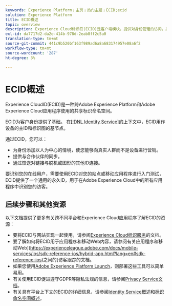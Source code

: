 ```yaml
---
keywords: Experience Platform；主页；热门主题；ECID;ecid
solution: Experience Platform
title: ECID概述
topic: overview
description: Experience Cloud标识符(ECID)是客户端模块，提供对身份管理的访问，提供三个主要功能。
exl-id: da7717d2-da2e-414b-978d-2eab8ff2c5a0
translation-type: tm+mt
source-git-commit: 441c9b520bf163f989ad6a8a683174957e08a6f2
workflow-type: tm+mt
source-wordcount: '287'
ht-degree: 3%

---
```


# ECID概述

Experience CloudID(ECID)是一种跨Adobe Experience Platform和Adobe Experience Cloud应用程序使用的共享标识命名空间。

ECID为客户身份提供了基础。 在[[!DNL Identity Service]](./home.md)的上下文中，ECID用作设备的主ID和标识图的基节点。

通过ECID，您可以：

* 为身份添加以人为中心的情境，使您能够向真实人群而不是设备进行营销。
* 提供与合作伙伴的同步。
* 通过馈送对链接与脱机或图形的其他ID连接。

要识别您的在线用户，需要使用ECID对您的站点或移动应用程序进行入门测试，ECID提供了一个通用的永久ID，用于在Adobe Experience Cloud中的所有应用程序中识别您的访客。

## 后续步骤和其他资源

以下文档提供了更多有关跨不同平台和Experience Cloud应用程序了解ECID的资源：

* 要将ECID与网站实现一起使用，请参阅[Experience Cloud标识服务](https://experienceleague.adobe.com/docs/id-service/using/home.html?lang=zh-cn)的文档。
* 要了解如何将ECID用于应用程序和移动Web内容，请参阅有关应用程序和移动Web](https://experienceleague.adobe.com/docs/mobile-services/ios/sdk-reference-ios/hybrid-app.html?lang=en#sdk-reference-ios)之间的[访客跟踪的文档。
* 如果您使用[Adobe Experience Platform Launch](https://experienceleague.adobe.com/docs/launch/using/home.html?lang=en)，则部署这些工具可以简单易用。
* 有关使用ECID促进遵守GDPR等隐私法规的信息，请参阅[Privacy Service文档](../privacy-service/identity-data.md)。
* 有关具有平台上下文的ECID的详细信息，请参阅[Identity Service概述](./home.md)和[标识命名空间概述](./namespaces.md)。